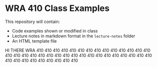 # WRA 410 Class Examples

This repository will contain:

- Code examples shown or modified in class 
- Lecture notes in markdown format in the `lecture-notes` folder
- An HTML template file

HI THERE WRA 410 410 410 410 410 410 410 410 410 410 410 410 410 410 410
410 410 410 410 410 410 410 410 410 410 410 410 410 410 410 410 410 410
410 410 410 410 410 410 410 410
